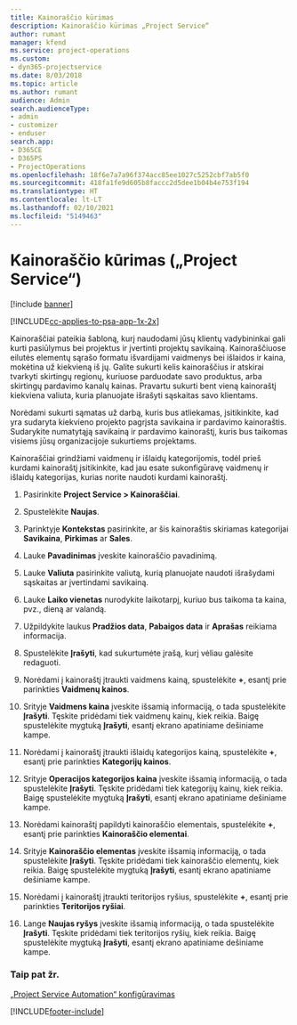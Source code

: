 ```yaml
---
title: Kainoraščio kūrimas
description: Kainoraščio kūrimas „Project Service“
author: rumant
manager: kfend
ms.service: project-operations
ms.custom:
- dyn365-projectservice
ms.date: 8/03/2018
ms.topic: article
ms.author: rumant
audience: Admin
search.audienceType:
- admin
- customizer
- enduser
search.app:
- D365CE
- D365PS
- ProjectOperations
ms.openlocfilehash: 18f6e7a7a96f374acc85ee1027c5252cbf7ab5f0
ms.sourcegitcommit: 418fa1fe9d605b8faccc2d5dee1b04b4e753f194
ms.translationtype: HT
ms.contentlocale: lt-LT
ms.lasthandoff: 02/10/2021
ms.locfileid: "5149463"
---
```

# <a name="create-a-price-list-project-service"></a>Kainoraščio kūrimas („Project Service“)

[!include [banner](../includes/psa-now-project-operations.md)]

[!INCLUDE[cc-applies-to-psa-app-1x-2x](../includes/cc-applies-to-psa-app-1x-2x.md)]

Kainoraščiai pateikia šabloną, kurį naudodami jūsų klientų vadybininkai gali kurti pasiūlymus bei projektus ir įvertinti projektų savikainą. Kainoraščiuose eilutės elementų sąrašo formatu išvardijami vaidmenys bei išlaidos ir kaina, mokėtina už kiekvieną iš jų. Galite sukurti kelis kainoraščius ir atskirai tvarkyti skirtingų regionų, kuriuose parduodate savo produktus, arba skirtingų pardavimo kanalų kainas. Pravartu sukurti bent vieną kainoraštį kiekviena valiuta, kuria planuojate išrašyti sąskaitas savo klientams.  
  
Norėdami sukurti sąmatas už darbą, kuris bus atliekamas, įsitikinkite, kad yra sudaryta kiekvieno projekto pagrįsta savikaina ir pardavimo kainoraštis. Sudarykite numatytąją savikainą ir pardavimo kainoraštį, kuris bus taikomas visiems jūsų organizacijoje sukurtiems projektams.  
  
Kainoraščiai grindžiami vaidmenų ir išlaidų kategorijomis, todėl prieš kurdami kainoraštį įsitikinkite, kad jau esate sukonfigūravę vaidmenų ir išlaidų kategorijas, kurias norite naudoti kurdami kainoraštį.  
  
1.  Pasirinkite **Project Service > Kainoraščiai**.  
  
2.  Spustelėkite **Naujas**.  
  
3.  Parinktyje **Kontekstas** pasirinkite, ar šis kainoraštis skiriamas kategorijai **Savikaina**, **Pirkimas** ar **Sales**.  
  
4.  Lauke **Pavadinimas** įveskite kainoraščio pavadinimą.  
  
5.  Lauke **Valiuta** pasirinkite valiutą, kurią planuojate naudoti išrašydami sąskaitas ar įvertindami savikainą.  
  
6.  Lauke **Laiko vienetas** nurodykite laikotarpį, kuriuo bus taikoma ta kaina, pvz., dieną ar valandą.  
  
7.  Užpildykite laukus **Pradžios data**, **Pabaigos data** ir **Aprašas** reikiama informacija.  
  
8.  Spustelėkite **Įrašyti**, kad sukurtumėte įrašą, kurį vėliau galėsite redaguoti.  
  
9. Norėdami į kainoraštį įtraukti vaidmens kainą, spustelėkite **+**, esantį prie parinkties **Vaidmenų kainos**.  
  
10. Srityje **Vaidmens kaina** įveskite išsamią informaciją, o tada spustelėkite **Įrašyti**. Tęskite pridėdami tiek vaidmenų kainų, kiek reikia. Baigę spustelėkite mygtuką **Įrašyti**, esantį ekrano apatiniame dešiniame kampe.  
  
11. Norėdami į kainoraštį įtraukti išlaidų kategorijos kainą, spustelėkite **+**, esantį prie parinkties **Kategorijų kainos**.  
  
12. Srityje **Operacijos kategorijos kaina** įveskite išsamią informaciją, o tada spustelėkite **Įrašyti**. Tęskite pridėdami tiek kategorijų kainų, kiek reikia. Baigę spustelėkite mygtuką **Įrašyti**, esantį ekrano apatiniame dešiniame kampe.  
  
13. Norėdami kainoraštį papildyti kainoraščio elementais, spustelėkite **+**, esantį prie parinkties **Kainoraščio elementai**.  
  
14. Srityje **Kainoraščio elementas** įveskite išsamią informaciją, o tada spustelėkite **Įrašyti**. Tęskite pridėdami tiek kainoraščio elementų, kiek reikia. Baigę spustelėkite mygtuką **Įrašyti**, esantį ekrano apatiniame dešiniame kampe.  
  
15. Norėdami į kainoraštį įtraukti teritorijos ryšius, spustelėkite **+**, esantį prie parinkties **Teritorijos ryšiai**.  
  
16. Lange **Naujas ryšys** įveskite išsamią informaciją, o tada spustelėkite **Įrašyti**. Tęskite pridėdami tiek teritorijos ryšių, kiek reikia. Baigę spustelėkite mygtuką **Įrašyti**, esantį ekrano apatiniame dešiniame kampe.  
  
### <a name="see-also"></a>Taip pat žr.  
 [„Project Service Automation“ konfigūravimas](../psa/configure.md)


[!INCLUDE[footer-include](../includes/footer-banner.md)]